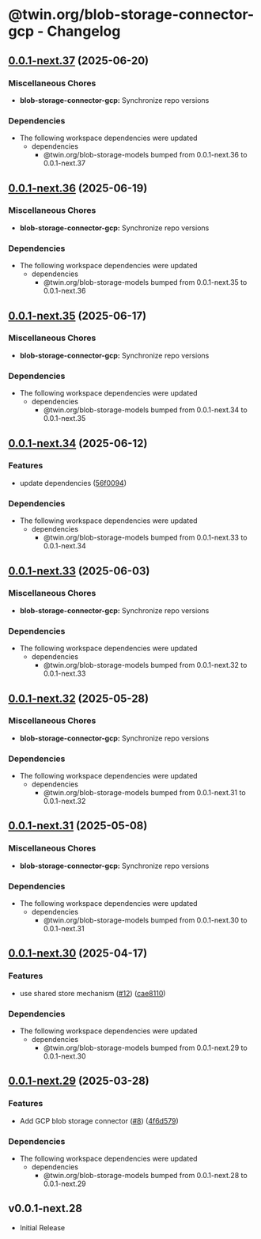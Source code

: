 # @twin.org/blob-storage-connector-gcp - Changelog

## [0.0.1-next.37](https://github.com/twinfoundation/blob-storage/compare/blob-storage-connector-gcp-v0.0.1-next.36...blob-storage-connector-gcp-v0.0.1-next.37) (2025-06-20)


### Miscellaneous Chores

* **blob-storage-connector-gcp:** Synchronize repo versions


### Dependencies

* The following workspace dependencies were updated
  * dependencies
    * @twin.org/blob-storage-models bumped from 0.0.1-next.36 to 0.0.1-next.37

## [0.0.1-next.36](https://github.com/twinfoundation/blob-storage/compare/blob-storage-connector-gcp-v0.0.1-next.35...blob-storage-connector-gcp-v0.0.1-next.36) (2025-06-19)


### Miscellaneous Chores

* **blob-storage-connector-gcp:** Synchronize repo versions


### Dependencies

* The following workspace dependencies were updated
  * dependencies
    * @twin.org/blob-storage-models bumped from 0.0.1-next.35 to 0.0.1-next.36

## [0.0.1-next.35](https://github.com/twinfoundation/blob-storage/compare/blob-storage-connector-gcp-v0.0.1-next.34...blob-storage-connector-gcp-v0.0.1-next.35) (2025-06-17)


### Miscellaneous Chores

* **blob-storage-connector-gcp:** Synchronize repo versions


### Dependencies

* The following workspace dependencies were updated
  * dependencies
    * @twin.org/blob-storage-models bumped from 0.0.1-next.34 to 0.0.1-next.35

## [0.0.1-next.34](https://github.com/twinfoundation/blob-storage/compare/blob-storage-connector-gcp-v0.0.1-next.33...blob-storage-connector-gcp-v0.0.1-next.34) (2025-06-12)


### Features

* update dependencies ([56f0094](https://github.com/twinfoundation/blob-storage/commit/56f0094b68d8bd22864cd899ac1b61d95540f719))


### Dependencies

* The following workspace dependencies were updated
  * dependencies
    * @twin.org/blob-storage-models bumped from 0.0.1-next.33 to 0.0.1-next.34

## [0.0.1-next.33](https://github.com/twinfoundation/blob-storage/compare/blob-storage-connector-gcp-v0.0.1-next.32...blob-storage-connector-gcp-v0.0.1-next.33) (2025-06-03)


### Miscellaneous Chores

* **blob-storage-connector-gcp:** Synchronize repo versions


### Dependencies

* The following workspace dependencies were updated
  * dependencies
    * @twin.org/blob-storage-models bumped from 0.0.1-next.32 to 0.0.1-next.33

## [0.0.1-next.32](https://github.com/twinfoundation/blob-storage/compare/blob-storage-connector-gcp-v0.0.1-next.31...blob-storage-connector-gcp-v0.0.1-next.32) (2025-05-28)


### Miscellaneous Chores

* **blob-storage-connector-gcp:** Synchronize repo versions


### Dependencies

* The following workspace dependencies were updated
  * dependencies
    * @twin.org/blob-storage-models bumped from 0.0.1-next.31 to 0.0.1-next.32

## [0.0.1-next.31](https://github.com/twinfoundation/blob-storage/compare/blob-storage-connector-gcp-v0.0.1-next.30...blob-storage-connector-gcp-v0.0.1-next.31) (2025-05-08)


### Miscellaneous Chores

* **blob-storage-connector-gcp:** Synchronize repo versions


### Dependencies

* The following workspace dependencies were updated
  * dependencies
    * @twin.org/blob-storage-models bumped from 0.0.1-next.30 to 0.0.1-next.31

## [0.0.1-next.30](https://github.com/twinfoundation/blob-storage/compare/blob-storage-connector-gcp-v0.0.1-next.29...blob-storage-connector-gcp-v0.0.1-next.30) (2025-04-17)


### Features

* use shared store mechanism ([#12](https://github.com/twinfoundation/blob-storage/issues/12)) ([cae8110](https://github.com/twinfoundation/blob-storage/commit/cae8110681847a1ac4fcac968b8196694e49c320))


### Dependencies

* The following workspace dependencies were updated
  * dependencies
    * @twin.org/blob-storage-models bumped from 0.0.1-next.29 to 0.0.1-next.30

## [0.0.1-next.29](https://github.com/twinfoundation/blob-storage/compare/blob-storage-connector-gcp-v0.0.1-next.28...blob-storage-connector-gcp-v0.0.1-next.29) (2025-03-28)


### Features

* Add GCP blob storage connector ([#8](https://github.com/twinfoundation/blob-storage/issues/8)) ([4f6d579](https://github.com/twinfoundation/blob-storage/commit/4f6d579c01b3ae13ebcd9029b279da62e4fde859))


### Dependencies

* The following workspace dependencies were updated
  * dependencies
    * @twin.org/blob-storage-models bumped from 0.0.1-next.28 to 0.0.1-next.29

## v0.0.1-next.28

- Initial Release
